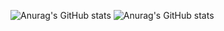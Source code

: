 ![Anurag's GitHub stats](https://github-readme-stats.vercel.app/api?username=Covija97#gh-light-mode-only)
![Anurag's GitHub stats](https://github-readme-stats.vercel.app/api?username=Covija97&show_icons=true&theme=nord#gh-dark-mode-only)
